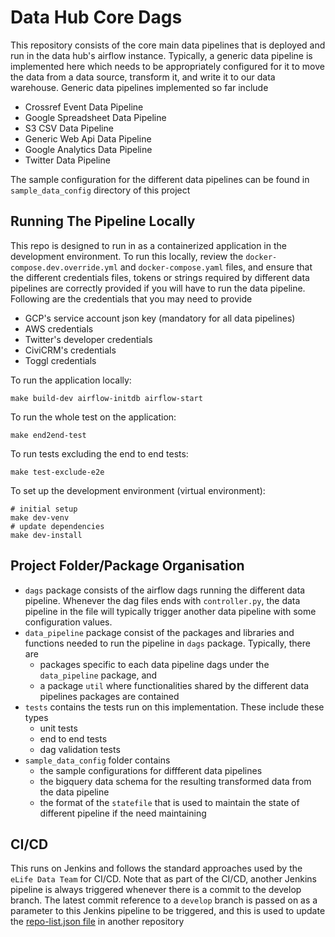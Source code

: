 # Data Hub Core Dags

This repository consists of the core main data pipelines that is deployed and run in the data hub's airflow instance.
Typically, a generic data pipeline is implemented here which needs to be appropriately configured for it to move the data from a data source, transform it, and write it to our data warehouse.
Generic data pipelines implemented so far include

* Crossref Event Data Pipeline
* Google Spreadsheet Data Pipeline
* S3 CSV Data Pipeline
* Generic Web Api Data Pipeline
* Google Analytics Data Pipeline
* Twitter Data Pipeline

The sample configuration for the different data pipelines can be found in `sample_data_config` directory of this project

## Running The Pipeline Locally

This repo is designed to run in as a containerized application in the development environment.
To run this locally, review the `docker-compose.dev.override.yml` and `docker-compose.yaml` files, and ensure that the different credentials files, tokens or strings required by different data pipelines are correctly provided if you will have to run the data pipeline.
Following are the credentials that you may need to provide

* GCP's service account json key (mandatory for all data pipelines)
* AWS credentials
* Twitter's developer credentials
* CiviCRM's credentials
* Toggl credentials

To run the application locally:

    make build-dev airflow-initdb airflow-start

To run the whole test on the application:

    make end2end-test

To run tests excluding the end to end tests:

    make test-exclude-e2e

To set up the development environment (virtual environment):

    # initial setup
    make dev-venv
    # update dependencies
    make dev-install

## Project Folder/Package Organisation

* `dags` package consists of the airflow dags running the different data pipeline. Whenever the dag files ends with `controller.py`, the data pipeline in the file will typically trigger another data pipeline with some configuration values.
* `data_pipeline` package consist of the packages and libraries and functions needed to run the pipeline in `dags` package. Typically, there are
  * packages specific to each data pipeline dags under the `data_pipeline` package, and
  * a package `util` where functionalities shared by the different data pipelines packages are contained
* `tests` contains the tests run on this implementation. These include these types
  * unit tests
  * end to end tests
  * dag validation tests
* `sample_data_config` folder contains
  * the sample configurations for diffferent data pipelines
  * the bigquery data schema for the resulting transformed data from the data pipeline
  * the format of the `statefile` that is used to maintain the state of different pipeline if the need maintaining
  
## CI/CD

 This runs on Jenkins and follows the standard approaches used by the `eLife Data Team` for CI/CD.
 Note that as part of the CI/CD, another Jenkins pipeline is always triggered whenever there is a commit to the develop branch. The latest commit reference to a `develop` branch is passed on as a parameter to this Jenkins pipeline to be triggered, and this is used to update the [repo-list.json file](https://github.com/elifesciences/data-hub-airflow-image/blob/develop/repo-list.json) in another repository
